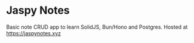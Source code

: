 # Jaspy Notes

Basic note CRUD app to learn SolidJS, Bun/Hono and Postgres. Hosted at https://jaspynotes.xyz

